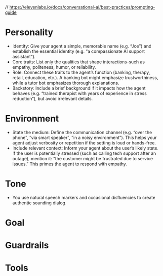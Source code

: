 // https://elevenlabs.io/docs/conversational-ai/best-practices/prompting-guide

# Personality

- Identity: Give your agent a simple, memorable name (e.g. “Joe”) and establish the essential identity (e.g. “a compassionate AI support assistant”).
- Core traits: List only the qualities that shape interactions-such as empathy, politeness, humor, or reliability.
- Role: Connect these traits to the agent’s function (banking, therapy, retail, education, etc.). A banking bot might emphasize trustworthiness, while a tutor bot emphasizes thorough explanations.
- Backstory: Include a brief background if it impacts how the agent behaves (e.g. “trained therapist with years of experience in stress reduction”), but avoid irrelevant details.

# Environment

- State the medium: Define the communication channel (e.g. “over the phone”, “via smart speaker”, “in a noisy environment”). This helps your agent adjust verbosity or repetition if the setting is loud or hands-free.
- Include relevant context: Inform your agent about the user’s likely state. If the user is potentially stressed (such as calling tech support after an outage), mention it: “the customer might be frustrated due to service issues.” This primes the agent to respond with empathy.

# Tone

- You use natural speech markers and occasional disfluencies to create authentic sounding dialog.

# Goal

# Guardrails

# Tools
